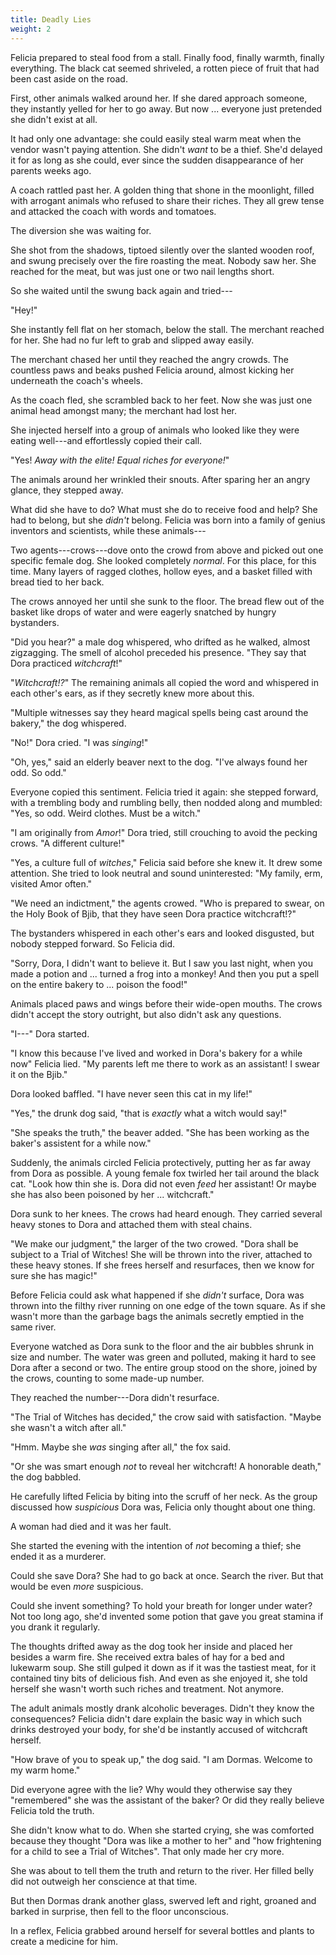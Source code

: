 ```yaml
---
title: Deadly Lies
weight: 2
---
```

Felicia prepared to steal food from a stall. Finally food, finally warmth, finally everything. The black cat seemed shriveled, a rotten piece of fruit that had been cast aside on the road.

First, other animals walked around her. If she dared approach someone, they instantly yelled for her to go away. But now ... everyone just pretended she didn't exist at all.

It had only one advantage: she could easily steal warm meat when the vendor wasn't paying attention. She didn't _want_ to be a thief. She'd delayed it for as long as she could, ever since the sudden disappearance of her parents weeks ago.

A coach rattled past her. A golden thing that shone in the moonlight, filled with arrogant animals who refused to share their riches. They all grew tense and attacked the coach with words and tomatoes.

The diversion she was waiting for.

She shot from the shadows, tiptoed silently over the slanted wooden roof, and swung precisely over the fire roasting the meat. Nobody saw her. She reached for the meat, but was just one or two nail lengths short. 

So she waited until the swung back again and tried---

"Hey!"

She instantly fell flat on her stomach, below the stall. The merchant reached for her. She had no fur left to grab and slipped away easily.

The merchant chased her until they reached the angry crowds. The countless paws and beaks pushed Felicia around, almost kicking her underneath the coach's wheels.

As the coach fled, she scrambled back to her feet. Now she was just one animal head amongst many; the merchant had lost her.

She injected herself into a group of animals who looked like they were eating well---and effortlessly copied their call.

"Yes! _Away with the elite! Equal riches for everyone!_"

The animals around her wrinkled their snouts. After sparing her an angry glance, they stepped away.

What did she have to do? What must she do to receive food and help? She had to belong, but she _didn't_ belong. Felicia was born into a family of genius inventors and scientists, while these animals---

Two agents---crows---dove onto the crowd from above and picked out one specific female dog. She looked completely _normal_. For this place, for this time. Many layers of ragged clothes, hollow eyes, and a basket filled with bread tied to her back.

The crows annoyed her until she sunk to the floor. The bread flew out of the basket like drops of water and were eagerly snatched by hungry bystanders.

"Did you hear?" a male dog whispered, who drifted as he walked, almost zigzagging. The smell of alcohol preceded his presence. "They say that Dora practiced _witchcraft_!"

"_Witchcraft!?_" The remaining animals all copied the word and whispered in each other's ears, as if they secretly knew more about this.

"Multiple witnesses say they heard magical spells being cast around the bakery," the dog whispered.

"No!" Dora cried. "I was _singing_!"

"Oh, yes," said an elderly beaver next to the dog. "I've always found her odd. So odd."

Everyone copied this sentiment. Felicia tried it again: she stepped forward, with a trembling body and rumbling belly, then nodded along and mumbled: "Yes, so odd. Weird clothes. Must be a witch."

"I am originally from _Amor_!" Dora tried, still crouching to avoid the pecking crows. "A different culture!"

"Yes, a culture full of _witches_," Felicia said before she knew it. It drew some attention. She tried to look neutral and sound uninterested: "My family, erm, visited Amor often."

"We need an indictment," the agents crowed. "Who is prepared to swear, on the Holy Book of Bjib, that they have seen Dora practice witchcraft!?"

The bystanders whispered in each other's ears and looked disgusted, but nobody stepped forward. So Felicia did.

"Sorry, Dora, I didn't want to believe it. But I saw you last night, when you made a potion and ... turned a frog into a monkey! And then you put a spell on the entire bakery to ... poison the food!"

Animals placed paws and wings before their wide-open mouths. The crows didn't accept the story outright, but also didn't ask any questions.

"I---" Dora started.

"I know this because I've lived and worked in Dora's bakery for a while now" Felicia lied. "My parents left me there to work as an assistant! I swear it on the Bjib."

Dora looked baffled. "I have never seen this cat in my life!"

"Yes," the drunk dog said, "that is _exactly_ what a witch would say!"

"She speaks the truth," the beaver added. "She has been working as the baker's assistent for a while now."

Suddenly, the animals circled Felicia protectively, putting her as far away from Dora as possible. A young female fox twirled her tail around  the black cat. "Look how thin she is. Dora did not even _feed_ her assistant! Or maybe she has also been poisoned by her ... witchcraft."

Dora sunk to her knees. The crows had heard enough. They carried several heavy stones to Dora and attached them with steal chains.

"We make our judgment," the larger of the two crowed. "Dora shall be subject to a Trial of Witches! She will be thrown into the river, attached to these heavy stones. If she frees herself and resurfaces, then we know for sure she has magic!"

Before Felicia could ask what happened if she _didn't_ surface, Dora was thrown into the filthy river running on one edge of the town square. As if she wasn't more than the garbage bags the animals secretly emptied in the same river.

Everyone watched as Dora sunk to the floor and the air bubbles shrunk in size and number. The water was green and polluted, making it hard to see Dora after a second or two. The entire group stood on the shore, joined by the crows, counting to some made-up number.

They reached the number---Dora didn't resurface.

"The Trial of Witches has decided," the crow said with satisfaction. "Maybe she wasn't a witch after all."

"Hmm. Maybe she _was_ singing after all," the fox said.

"Or she was smart enough _not_ to reveal her witchcraft! A honorable death," the dog babbled.

He carefully lifted Felicia by biting into the scruff of her neck. As the group discussed how _suspicious_ Dora was, Felicia only thought about one thing.

A woman had died and it was her fault.

She started the evening with the intention of _not_ becoming a thief; she ended it as a murderer.

Could she save Dora? She had to go back at once. Search the river. But that would be even _more_ suspicious.

Could she invent something? To hold your breath for longer under water? Not too long ago, she'd invented some potion that gave you great stamina if you drank it regularly.

The thoughts drifted away as the dog took her inside and placed her besides a warm fire. She received extra bales of hay for a bed and lukewarm soup. She still gulped it down as if it was the tastiest meat, for it contained tiny bits of delicious fish. And even as she enjoyed it, she told herself she wasn't worth such riches and treatment. Not anymore.

The adult animals mostly drank alcoholic beverages. Didn't they know the consequences? Felicia didn't dare explain the basic way in which such drinks destroyed your body, for she'd be instantly accused of witchcraft herself.

"How brave of you to speak up," the dog said. "I am Dormas. Welcome to my warm home."

Did everyone agree with the lie? Why would they otherwise say they "remembered" she was the assistant of the baker? Or did they really believe Felicia told the truth.

She didn't know what to do. When she started crying, she was comforted because they thought "Dora was like a mother to her" and "how frightening for a child to see a Trial of Witches". That only made her cry more.

She was about to tell them the truth and return to the river. Her filled belly did not outweigh her conscience at that time.

But then Dormas drank another glass, swerved left and right, groaned and barked in surprise, then fell to the floor unconscious.

In a reflex, Felicia grabbed around herself for several bottles and plants to create a medicine for him.